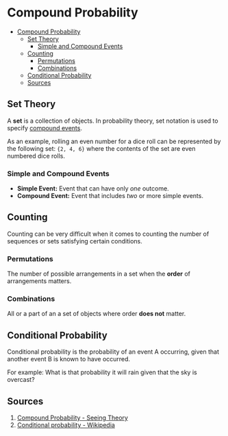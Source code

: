 # Compound Probability
- [Compound Probability](#compound-probability)
  - [Set Theory](#set-theory)
    - [Simple and Compound Events](#simple-and-compound-events)
  - [Counting](#counting)
    - [Permutations](#permutations)
    - [Combinations](#combinations)
  - [Conditional Probability](#conditional-probability)
  - [Sources](#sources)

## Set Theory
A **set** is a collection of objects. In probability theory, set notation is used to specify [compound events](https://www.math.net/compound-events).

As an example, rolling an even number for a dice roll can be represented by the following set: `{2, 4, 6}` where the contents of the set are even numbered dice rolls.

### Simple and Compound Events
- **Simple Event:** Event that can have only *one* outcome.
- **Compound Event:** Event that includes *two* or more simple events.

## Counting
Counting can be very difficult when it comes to counting the number of sequences or sets satisfying certain conditions.

### Permutations
The number of possible arrangements in a set when the **order** of arrangements matters.

### Combinations
All or a part of an a set of objects where order **does not** matter.

## Conditional Probability
Conditional probability is the probability of an event A occurring, given that another event B is known to have occurred.

For example: What is that probability it will rain given that the sky is overcast?

## Sources
1. [Compound Probability - Seeing Theory](https://seeing-theory.brown.edu/compound-probability/index.html)
2. [Conditional probability - Wikipedia](https://en.wikipedia.org/wiki/Conditional_probability)